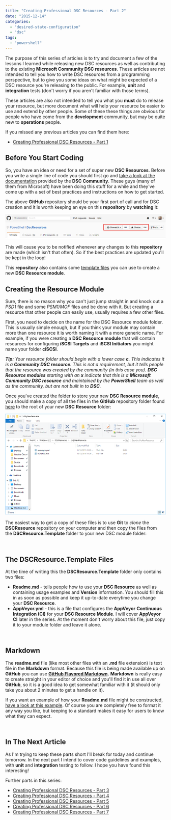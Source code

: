 ```yaml
---
title: "Creating Professional DSC Resources - Part 2"
date: "2015-12-14"
categories:
  - "desired-state-configuration"
  - "dsc"
tags:
  - "powershell"
---
```


The purpose of this series of articles is to try and document a few of the lessons I learned while releasing new DSC resources as well as contributing to the existing **Microsoft Community DSC resources**. These articles are not intended to tell you how to write DSC resources from a programming perspective, but to give you some ideas on what might be expected of a DSC resource you're releasing to the public. For example, **unit** and **integration** tests (don't worry if you aren't familiar with those terms).

These articles are also not intended to tell you what you **must** do to release your resource, but more document what will help your resource be easier to use and extend by other people. Some of these these things are obvious for people who have come from the **development** community, but may be quite new to **operations** people.

If you missed any previous articles you can find them here:

- [Creating Professional DSC Resources - Part 1](https://dscottraynsford.wordpress.com/2015/12/14/creating-professional-dsc-resources-part-1/)

## Before You Start Coding

So, you have an idea or need for a set of super new **DSC Resources**. Before you write a single line of code you should first go and [take a look at the documentation](https://github.com/PowerShell/DscResources) provided by the **DSC Community**. These guys (many of them from Microsoft) have been doing this stuff for a while and they've come up with a set of best practices and instructions on how to get started.

The above **GitHub** repository should be your first port of call and for DSC creation and it is worth keeping an eye on this **repository** by **watching** it:

![ss_github_watch](/images/ss_github_watch.png)

This will cause you to be notified whenever any changes to this **repository** are made (which isn't that often). So if the best practices are updated you'll be kept in the loop!

This **repository** also contains some [template files](https://github.com/PowerShell/DscResources/tree/master/DscResource.Template) you can use to create a new **DSC Resource module**.

## Creating the Resource Module

Sure, there is no reason why you can't just jump straight in and knock out a _PSD1_ file and some _PSM1/MOF_ files and be done with it. But creating a resource that other people can easily use, usually requires a few other files.

First, you need to decide on the name for the DSC Resource module folder. This is usually simple enough, but if you think your module may contain more than one resource it is worth naming it with a more generic name. For example, if you were creating a **DSC Resource** **module** that will contain resources for configuring **iSCSI Targets** and **iSCSI Initiators** you might name your folder **ciSCSI**.

_**Tip:**_ _Your resource folder should begin with a lower case_ _**c.**_ _This indicates it is a **Community DSC resource**. This is not a requirement, but it tells people that the resource was created by the community (in this case you). **DSC Resource modules** starting with an **x** indicate that this is a **Microsoft Community DSC resource** and maintained by the **PowerShell** team as well as the community, but are not built in to **DSC**._

Once you've created the folder to store your new **DSC Resource module**, you should make a copy of all the files in the **GitHub** repository folder found [here](https://github.com/PowerShell/DscResources/tree/master/DscResource.Template) to the root of your new **DSC** **Resource** folder:

![ss_dsc_newresourcefolder](/images/ss_dsc_newresourcefolder.png)

The easiest way to get a copy of these files is to use **Git** to _clone_ the **DSCResource** repository on your computer and then copy the files from the **DSCResource.Template** folder to your new DSC module folder:

 

## The DSCResource.Template Files

At the time of writing this the **DSCResource.Template** folder only contains two files:

- **Readme.md** - tells people how to use your **DSC Resource** as well as containing usage examples and **Version** information. You should fill this in as soon as possible and keep it up-to-date everytime you change your **DSC Resource**.
- **AppVeyor.yml** - this is a file that configures the **AppVeyor** **Continuous Integration (CI)** for your **DSC Resource Module**. I will cover **AppVeyor CI** later in the series. At the moment don't worry about this file, just copy it to your module folder and leave it alone.

 

## Markdown

The **readme.md** file (like most other files with an **.md** file extension) is text file in the **Markdown** format. Because this file is being made available up on **GitHub** you can use **[GitHub Flavored Markdown](https://help.github.com/articles/github-flavored-markdown/).** **Markdown** is really easy to create straight in your editor of choice and you'll find it in use all over **GitHub**, so it is a good idea to get somewhat familiar with it (it should only take you about 2 minutes to get a handle on it).

If you want an example of how your **Readme.md** file might be constructed, [have a look at this example](https://github.com/PowerShell/xNetworking/blob/dev/README.md). Of course you are completely free to format it any way you like, but keeping to a standard makes it easy for users to know what they can expect.

 

## In The Next Article

As I'm trying to keep these parts short I'll break for today and continue tomorrow. In the next part I intend to cover code guidelines and examples, with **unit** and **integration** testing to follow. I hope you have found this interesting!

Further parts in this series:

- [Creating Professional DSC Resources - Part 3](https://dscottraynsford.wordpress.com/2015/12/16/creating-professional-dsc-resources-part-3/)
- [Creating Professional DSC Resources - Part 4](https://dscottraynsford.wordpress.com/2015/12/18/creating-professional-dsc-resources-part-4/)
- [Creating Professional DSC Resources - Part 5](https://dscottraynsford.wordpress.com/2015/12/20/creating-professional-dsc-resources-part-5/)
- [Creating Professional DSC Resources - Part 6](https://dscottraynsford.wordpress.com/2015/12/23/creating-professional-dsc-resources-part-6/)
- [Creating Professional DSC Resources - Part 7](https://dscottraynsford.wordpress.com/2016/01/25/creating-professional-dsc-resources-part-7/)

